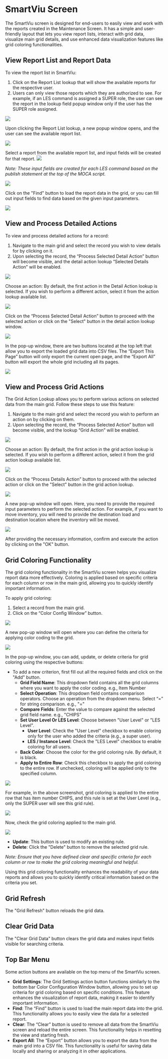 # SmartViu Screen

The SmartViu screen is designed for end-users to easily view and work with the reports created in the Maintenance Screen. It has a simple and user-friendly layout that lets you view report lists, interact with grid data, visualize main grid details, and use enhanced data visualization features like grid coloring functionalities.

## View Report List and Report Data

To view the report list in SmartViu:

1. Click on the Report List lookup that will show the available reports for the respective user. 
2. Users can only view those reports which they are authorized to see. For example, if an LES command is assigned a SUPER role, the user can see the report in the lookup field popup window only if the user has the SUPER role assigned.

![](Images/fig7.png)

Upon clicking the Report List lookup, a new popup window opens, and the user can see the available report list.

![](Images/fig8.png)

Select a report from the available report list, and input fields will be created for that report.
![](Images/fig9.png)

*Note: These input fields are created for each LES command based on the publish statement at the top of the MOCA script.*

![](Images/fig10.png)

Click on the "Find" button to load the report data in the grid, or you can fill out input fields to find data based on the given input parameters.

![](Images/fig11.png)

## View and Process Detailed Actions

To view and process detailed actions for a record:

1. Navigate to the main grid and select the record you wish to view details for by clicking on it.
2. Upon selecting the record, the “Process Selected Detail Action” button will become visible, and the detail action lookup “Selected Details Action” will be enabled.

![](Images/fig12.png)

Choose an action: By default, the first action in the Detail Action lookup is selected. If you wish to perform a different action, select it from the action lookup available list.

![](Images/fig13.png)

Click on the “Process Selected Detail Action” button to proceed with the selected action or click on the "Select" button in the detail action lookup window.

![](Images/fig14.png)

In the pop-up window, there are two buttons located at the top left that allow you to export the loaded grid data into CSV files. The “Export This Page” button will only export the current open page, and the “Export All” button will export the whole grid including all its pages.

![](Images/fig15.png)

## View and Process Grid Actions

The Grid Action Lookup allows you to perform various actions on selected data from the main grid. Follow these steps to use this feature:

1. Navigate to the main grid and select the record you wish to perform an action on by clicking on them.
2. Upon selecting the record, the “Process Selected Action” button will become visible, and the lookup “Grid Action” will be enabled.

![](Images/fig16.png)

Choose an action: By default, the first action in the grid action lookup is selected. If you wish to perform a different action, select it from the grid action lookup available list.

![](Images/fig17.png)

Click on the “Process Details Action” button to proceed with the selected action or click on the "Select" button in the grid action lookup.

![](Images/fig18.png)

A new pop-up window will open. Here, you need to provide the required input parameters to perform the selected action. For example, if you want to move inventory, you will need to provide the destination load and destination location where the inventory will be moved.

![](Images/fig19.png)

After providing the necessary information, confirm and execute the action by clicking on the "OK" button.

## Grid Coloring Functionality

The grid coloring functionality in the SmartViu screen helps you visualize report data more effectively. Coloring is applied based on specific criteria for each column or row in the main grid, allowing you to quickly identify important information.

To apply grid coloring:

1. Select a record from the main grid.
2. Click on the “Color Config Window” button.

![](Images/fig20.png)

A new pop-up window will open where you can define the criteria for applying color coding to the grid.

![](Images/fig21.png)

In the pop-up window, you can add, update, or delete criteria for grid coloring using the respective buttons:

- To add a new criterion, first fill out all the required fields and click on the "Add" button.
  - **Grid Field Name**: This dropdown field contains all the grid columns where you want to apply the color coding. e.g., Item Number
  - **Select Operation**: This dropdown field contains comparison operators. Choose an operation from the dropdown menu. Select “=” for string comparison. e.g., "="
  - **Compare Fields**: Enter the value to compare against the selected grid field name. e.g., "CHIPS"
  - **Set User Level Or LES Level**: Choose between "User Level" or "LES Level".
    - **User Level**: Check the "User Level" checkbox to enable coloring only for the user who added the criteria (e.g., a super user).
    - **LES / Instance Level**: Check the "LES Level" checkbox to enable coloring for all users.
  - **Back Color**: Choose the color for the grid coloring rule. By default, it is black.
  - **Apply to Entire Row**: Check this checkbox to apply the grid coloring to the entire row. If unchecked, coloring will be applied only to the specified column.

![](Images/fig22.png)

For example, in the above screenshot, grid coloring is applied to the entire row that has item number CHIPS, and this rule is set at the User Level (e.g., only the SUPER user will see this grid rule).

![](Images/fig23.png)

Now, check the grid coloring applied to the main grid.

![](Images/fig24.png)

- **Update**: This button is used to modify an existing rule.
- **Delete**: Click the "Delete" button to remove the selected grid rule.

*Note: Ensure that you have defined clear and specific criteria for each column or row to make the grid coloring meaningful and helpful.*

Using this grid coloring functionality enhances the readability of your data reports and allows you to quickly identify critical information based on the criteria you set.

## Grid Refresh

The "Grid Refresh" button reloads the grid data.

## Clear Grid Data

The "Clear Grid Data" button clears the grid data and makes input fields visible for searching criteria.

## Top Bar Menu

Some action buttons are available on the top menu of the SmartViu screen.

- **Grid Settings**: The Grid Settings action button functions similarly to the bottom bar Color Configuration Window button, allowing you to set up criteria for grid coloring based on specific conditions. This feature enhances the visualization of report data, making it easier to identify important information.
- **Find**: The “Find” button is used to load the main report data into the grid. This functionality allows you to easily view the data for a selected report.
- **Clear**: The “Clear” button is used to remove all data from the SmartViu screen and reload the entire screen. This functionality helps in resetting the view and starting fresh.
- **Export All**: The “Export” button allows you to export the data from the main grid into a CSV file. This functionality is useful for saving data locally and sharing or analyzing it in other applications.
